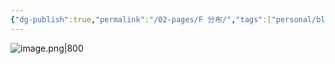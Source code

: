```yaml
---
{"dg-publish":true,"permalink":"/02-pages/F 分布/","tags":["personal/blog","概率论","概念"]}
---
```


![image.png|800](https://yelanyanyu-img-bed.oss-cn-hangzhou.aliyuncs.com/img/blog/2024/06/20240621155147.png)
